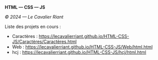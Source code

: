 **HTML — CSS — JS**

*© 2024 — Le Cavalier Riant*

Liste des projets en cours :

- Caractères : https://lecavalierriant.github.io/HTML-CSS-JS/Caractères/Caractères.html
- Web : https://lecavalierriant.github.io/HTML-CSS-JS/Web/html.html
- hcj : https://lecavalierriant.github.io/HTML-CSS-JS/hcj/html.html

